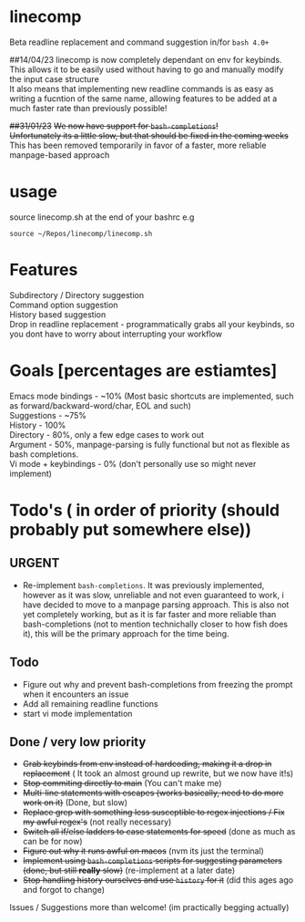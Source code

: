 # linecomp
Beta readline replacement and command suggestion in/for ``bash 4.0+``  

##14/04/23
linecomp is now completely dependant on env for keybinds. This allows it to be easily used without having to go and manually modify the input case structure  
It also means that implementing new readline commands is as easy as writing a fucntion of the same name, allowing features to be added at a much faster rate than previously possible!


~~##31/01/23~~
~~We now have support for `bash-completions`!~~  
~~Unfortunately its a little slow, but that should be fixed in the coming weeks~~  
This has been removed temporarily in favor of a faster, more reliable manpage-based approach  

# usage
source linecomp.sh at the end of your bashrc e.g  
```
source ~/Repos/linecomp/linecomp.sh
```

# Features
Subdirectory / Directory suggestion  
Command option suggestion  
History based suggestion  
Drop in readline replacement - programmatically grabs all your keybinds, so you dont have to worry about interrupting your workflow

# Goals [percentages are estiamtes]
Emacs mode bindings - ~10% (Most basic shortcuts are implemented, such as forward/backward-word/char, EOL and such)  
Suggestions - ~75%  
	History - 100%  
	Directory - 80%, only a few edge cases to work out  
	Argument - 50%, manpage-parsing is fully functional but not as flexible as bash completions.  
Vi mode + keybindings - 0%  (don't personally use so might never implement)  

# Todo's ( in order of priority (should probably put somewhere else))
## URGENT
 - Re-implement ``bash-completions``. It was previously implemented, however as it was slow, unreliable and not even guaranteed to work, i have decided to move to a manpage parsing approach. This is also not yet completely working, but as it is far faster and more reliable than bash-completions (not to mention technichally closer to how fish does it), this will be the primary approach for the time being.  

## Todo
 - Figure out why and prevent bash-completions from freezing the prompt when it encounters an issue
 - Add all remaining readline functions
 - start vi mode implementation

## Done / very low priority
 - ~~Grab keybinds from env instead of hardcoding, making it a drop in replacement~~ ( It took an almost ground up rewrite, but we now have it!s)
 - ~~Stop commiting directly to main~~ (You can't make me)
 - ~~Multi-line statements with escapes (works basically, need to do more work on it)~~ (Done, but slow)
 - ~~Replace grep with something less susceptible to regex injections / Fix my awful regex's~~ (not really necessary)
 - ~~Switch all if/else ladders to case statements for speed~~ (done as much as can be for now)
 - ~~Figure out why it runs awful on macos~~ (nvm its just the terminal)
 - ~~Implement using ``bash-completions`` scripts for suggesting parameters~~ ~~(done, but still __really__ slow)~~ (re-implement at a later date)
 - ~~Stop handling history ourselves and use ``history`` for it~~ (did this ages ago and forgot to change)

Issues / Suggestions more than welcome! (im practically begging actually)
